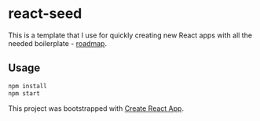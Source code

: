 react-seed
===========

This is a template that I use for quickly creating new React apps with all the needed boilerplate - [roadmap](https://github.com/mousetree/react-seed/issues/1).

## Usage

```bash
npm install
npm start
```

This project was bootstrapped with [Create React App](https://github.com/facebookincubator/create-react-app).